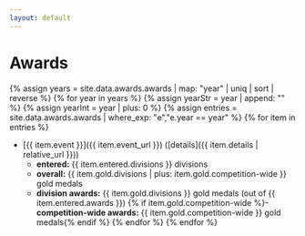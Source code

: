 ```yaml
---
layout: default
---
```


# Awards

{% assign years = site.data.awards.awards | map: "year" | uniq | sort | reverse %}
{% for year in years %}
{% assign yearStr = year | append: "" %}
{% assign yearInt = year | plus: 0 %}
{% assign entries = site.data.awards.awards | where_exp: "e","e.year == year" %}
{% for item in entries %}
- [{{ item.event }}]({{ item.event_url }})
  ([details]({{ item.details | relative_url }}))
  - <b>entered:</b> {{ item.entered.divisions }} divisions
  - <b>overall:</b> {{ item.gold.divisions | plus: item.gold.competition-wide }} gold medals
  - <b>division awards:</b> {{ item.gold.divisions }} gold medals (out of {{ item.entered.awards }})
  {% if item.gold.competition-wide %}- <b>competition-wide awards:</b> {{ item.gold.competition-wide }} gold medals{% endif %}
{% endfor %}
{% endfor %}



